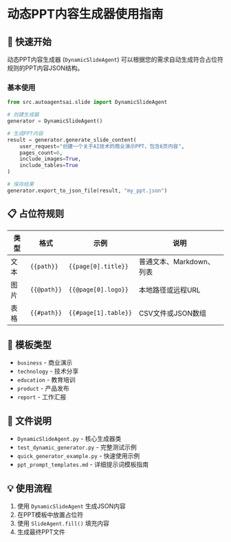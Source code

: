 # 动态PPT内容生成器使用指南

## 🚀 快速开始

动态PPT内容生成器 (`DynamicSlideAgent`) 可以根据您的需求自动生成符合占位符规则的PPT内容JSON结构。

### 基本使用

```python
from src.autoagentsai.slide import DynamicSlideAgent

# 创建生成器
generator = DynamicSlideAgent()

# 生成PPT内容
result = generator.generate_slide_content(
    user_request="创建一个关于AI技术的商业演示PPT，包含6页内容",
    pages_count=6,
    include_images=True,
    include_tables=True
)

# 保存结果
generator.export_to_json_file(result, "my_ppt.json")
```

## 📋 占位符规则

| 类型 | 格式 | 示例 | 说明 |
|------|------|------|------|
| 文本 | `{{path}}` | `{{page[0].title}}` | 普通文本、Markdown、列表 |
| 图片 | `{{@path}}` | `{{@page[0].logo}}` | 本地路径或远程URL |
| 表格 | `{{#path}}` | `{{#page[1].table}}` | CSV文件或JSON数组 |

## 🎯 模板类型

- `business` - 商业演示
- `technology` - 技术分享  
- `education` - 教育培训
- `product` - 产品发布
- `report` - 工作汇报

## 📁 文件说明

- `DynamicSlideAgent.py` - 核心生成器类
- `test_dynamic_generator.py` - 完整测试示例
- `quick_generator_example.py` - 快速使用示例
- `ppt_prompt_templates.md` - 详细提示词模板指南

## 💡 使用流程

1. 使用 `DynamicSlideAgent` 生成JSON内容
2. 在PPT模板中放置占位符
3. 使用 `SlideAgent.fill()` 填充内容
4. 生成最终PPT文件

